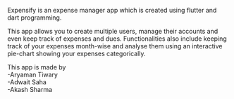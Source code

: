 
Expensify is an expense manager app which is created using flutter and dart programming. 

This app allows you to create multiple users, manage their accounts and even keep track of expenses and dues. Functionalities also include keeping track of your expenses month-wise and analyse them using an interactive pie-chart showing your expenses categorically.

This app is made by <br>
-Aryaman Tiwary <br>
-Adwait Saha <br>
-Akash Sharma <br>
